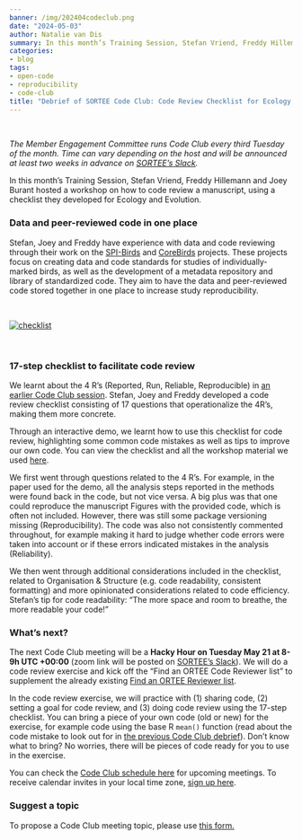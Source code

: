 ```yaml
---
banner: /img/202404codeclub.png
date: "2024-05-03"
author: Natalie van Dis
summary: In this month’s Training Session, Stefan Vriend, Freddy Hillemann and Joey Burant hosted a workshop on how to code review a manuscript, using a checklist they developed for Ecology and Evolution.
categories:
- blog
tags: 
- open-code
- reproducibility
- code-club
title: "Debrief of SORTEE Code Club: Code Review Checklist for Ecology and Evolution - Tuesday April 16" 
---
```

&nbsp;

*The Member Engagement Committee runs Code Club every third Tuesday of the month. Time can vary depending on the host and will be announced at least two weeks in advance on [SORTEE’s Slack](https://sortee.org/join).*


In this month’s Training Session, Stefan Vriend, Freddy Hillemann and Joey Burant hosted a workshop on how to code review a manuscript, using a checklist they developed for Ecology and Evolution.

### Data and peer-reviewed code in one place
Stefan, Joey and Freddy have experience with data and code reviewing through their work on the [SPI-Birds](https://spibirds.org/en) and [CoreBirds](https://www.researchgate.net/publication/372427302_CoreBirds_Connecting_Open_Research_outputs_in_the_Ecology_of_Birds) projects. These projects focus on creating data and code standards for studies of individually-marked birds, as well as the development of a metadata repository and library of standardized code. They aim to have the data and peer-reviewed code stored together in one place to increase study reproducibility.    

&nbsp;

[![checklist](/img/202404codeclub.png)](https://osf.io/kncw6/wiki/home/)

&nbsp;

### 17-step checklist to facilitate code review

We learnt about the 4 R’s (Reported, Run, Reliable, Reproducible) in [an earlier Code Club session](https://www.sortee.org/blog/2024/03/06/2024_code_club_kickoff/). Stefan, Joey and Freddy developed a code review checklist consisting of 17 questions that operationalize the 4R’s, making them more concrete.    

Through an interactive demo, we learnt how to use this checklist for code review, highlighting some common code mistakes as well as tips to improve our own code. You can view the checklist and all the workshop material we used [here](https://osf.io/kncw6/).    

We first went through questions related to the 4 R’s. For example, in the paper used for the demo, all the analysis steps reported in the methods were found back in the code, but not vice versa. A big plus was that one could reproduce the manuscript Figures with the provided code, which is often not included. However, there was still some package versioning missing (Reproducibility). The code was also not consistently commented throughout, for example making it hard to judge whether code errors were taken into account or if these errors indicated mistakes in the analysis (Reliability).   

We then went through additional considerations included in the checklist, related to Organisation & Structure (e.g. code readability, consistent formatting) and more opinionated considerations related to code efficiency. Stefan’s tip for code readability: “The more space and room to breathe, the more readable your code!”    

### What’s next?
The next Code Club meeting will be a **Hacky Hour on Tuesday May 21 at 8-9h UTC +00:00** (zoom link will be posted on [SORTEE’s Slack](https://sortee.org/join)).  We will do a code review exercise and kick off the “Find an ORTEE Code Reviewer list” to supplement the already existing [Find an ORTEE Reviewer list](https://docs.google.com/spreadsheets/d/13akCaEoyy-9XBOqEqaXXNRd9EXC4W7cVSjjisOdtJhk/edit#gid=0).

In the code review exercise, we will practice with (1) sharing code, (2) setting a goal for code review, and (3) doing code review using the 17-step checklist. You can bring a piece of your own code (old or new) for the exercise, for example code using the base R `mean()` function (read about the code mistake to look out for in [the previous Code Club debrief](https://www.sortee.org/blog/2024/04/04/202403_code_club/)). Don’t know what to bring? No worries, there will be pieces of code ready for you to use in the exercise.   

You can check the [Code Club schedule here](https://docs.google.com/spreadsheets/d/1rOOOE7ghPduwtFftG0DJJf0DXVigAdcmQ0xdEwbKQXo/edit?usp=sharing) for upcoming meetings. To receive calendar invites in your local time zone, [sign up here](https://forms.gle/yKrEm6xAKZtom5kt7).    

### Suggest a topic 
To propose a Code Club meeting topic, please use [this form.](https://forms.gle/eZy81dUymiZNJetu8)
